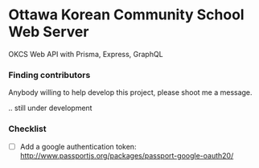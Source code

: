 # Ottawa Korean Community School Web Server
OKCS Web API with Prisma, Express, GraphQL

### Finding contributors
Anybody willing to help develop this project, please shoot me a message.

.. still under development

### Checklist
- [ ] Add a google authentication token: http://www.passportjs.org/packages/passport-google-oauth20/
